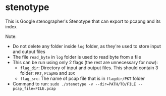 # stenotype
This is Google stenographer's Stenotype that can export to pcapng and its index

Note:
- Do not delete any folder inside `log` folder, as they're used to store input and output files
- The file `read_byte` in `log` folder is used to read byte from a file
- This can be run using only 2 flags (the rest are unnecessary for now):
  - `flag_dir`: Directory of input and output files. This should contain 3 folder: `PKT`, `PcapNG` and `IDX`
  - `flag_src`: The name of pcap file that is in `flagdir/PKT` folder
- Command to run: `sudo ./stenotype -v --dir=PATH/TO/FILE --pcap_file=FILE.pcap`

